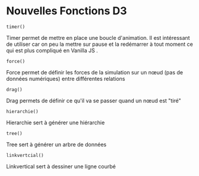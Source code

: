 # Nouvelles Fonctions D3

```
timer()
```

Timer permet de mettre en place une boucle d'animation. Il est intéressant de utiliser car on peu la mettre sur pause et la redémarrer à tout moment ce qui est plus compliqué en Vanilla JS .

```
force()
```

Force permet de définir les forces de la simulation sur un nœud (pas de données numériques) entre différentes relations

```
drag()
```

Drag permets de définir ce qu'il va se passer quand un nœud est "tiré"

```
hierarchie()
```

Hierarchie sert à générer une hiérarchie

```
tree()
```

Tree sert à générer un arbre de données 

```
linkvertcial()
```

Linkvertical sert à dessiner une ligne courbé 